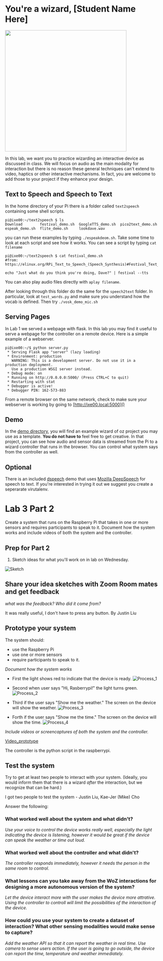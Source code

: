 # You're a wizard, [Student Name Here]

<img src="https://pbs.twimg.com/media/Cen7qkHWIAAdKsB.jpg" height="400">

In this lab, we want you to practice wizarding an interactive device as discussed in class. We will focus on audio as the main modality for interaction but there is no reason these general techniques can't extend to video, haptics or other interactive mechanisms. In fact, you are welcome to add those to your project if they enhance your design.


## Text to Speech and Speech to Text

In the home directory of your Pi there is a folder called `text2speech` containing some shell scripts.

```
pi@ixe00:~/text2speech $ ls
Download        festival_demo.sh  GoogleTTS_demo.sh  pico2text_demo.sh
espeak_demo.sh  flite_demo.sh     lookdave.wav

```

you can run these examples by typing 
`./espeakdeom.sh`. Take some time to look at each script and see how it works. You can see a script by typing `cat filename`

```
pi@ixe00:~/text2speech $ cat festival_demo.sh 
#from: https://elinux.org/RPi_Text_to_Speech_(Speech_Synthesis)#Festival_Text_to_Speech

echo "Just what do you think you're doing, Dave?" | festival --tts

```

You can also play audio files directly with `aplay filename`.

After looking through this folder do the same for the `speech2text` folder. In particular, look at `test_words.py` and make sure you understand how the vocab is defined. Then try `./vosk_demo_mic.sh`

## Serving Pages

In Lab 1 we served a webpage with flask. In this lab you may find it useful to serve a webpage for the controller on a remote device. Here is a simple example of a webserver.

```
pi@ixe00:~/$ python server.py
 * Serving Flask app "server" (lazy loading)
 * Environment: production
   WARNING: This is a development server. Do not use it in a production deployment.
   Use a production WSGI server instead.
 * Debug mode: on
 * Running on http://0.0.0.0:5000/ (Press CTRL+C to quit)
 * Restarting with stat
 * Debugger is active!
 * Debugger PIN: 162-573-883
```
From a remote browser on the same network, check to make sure your webserver is working by going to [http://ixe00.local:5000]()


## Demo

In the [demo directory](./demo), you will find an example wizard of oz project you may use as a template. **You do not have to** feel free to get creative. In that project, you can see how audio and sensor data is streamed from the Pi to a wizard controller that runs in the browser. You can control what system says from the controller as well.

## Optional

There is an included [dspeech](.dspeech) demo that uses [Mozilla DeepSpeech](https://github.com/mozilla/DeepSpeech) for speech to text. If you're interested in trying it out we suggest you create a seperarate virutalenv. 



# Lab 3 Part 2

Create a system that runs on the Raspberry Pi that takes in one or more sensors and requires participants to speak to it. Document how the system works and include videos of both the system and the controller.

## Prep for Part 2

1. Sketch ideas for what you'll work on in lab on Wednesday.

![Sketch](https://github.com/r06921039/Interactive-Lab-Hub/blob/Spring2021/Lab%203/sketch.jpg)

## Share your idea sketches with Zoom Room mates and get feedback

*what was the feedback? Who did it come from?*

It was really useful, I don't have to press any button. By Justin Liu

## Prototype your system

The system should:
* use the Raspberry Pi 
* use one or more sensors
* require participants to speak to it. 

*Document how the system works*

- First the light shows red to indicate that the device is ready.
![Process_1](https://github.com/r06921039/Interactive-Lab-Hub/blob/Spring2021/Lab%203/Process_1.jpg)

- Second when user says "Hi, Rasberrypi!" the light turns green.
![Process_2](https://github.com/r06921039/Interactive-Lab-Hub/blob/Spring2021/Lab%203/Process_2.jpg)

- Third if the user says "Show me the weather." The screen on the device will show the weather.
![Process_3](https://github.com/r06921039/Interactive-Lab-Hub/blob/Spring2021/Lab%203/Process_3.jpg)

- Forth if the user says "Show me the time." The screen on the device will show the time.
![Process_4](https://github.com/r06921039/Interactive-Lab-Hub/blob/Spring2021/Lab%203/Process_4.jpg)

*Include videos or screencaptures of both the system and the controller.*

[Video_prototype](https://github.com/r06921039/Interactive-Lab-Hub/blob/Spring2021/Lab%203/Prototype.mov)

The controller is the python script in the raspberrypi.

## Test the system
Try to get at least two people to interact with your system. (Ideally, you would inform them that there is a wizard _after_ the interaction, but we recognize that can be hard.)

I got two people to test the system - Justin Liu, Kae-Jer (Mike) Cho

Answer the following:

### What worked well about the system and what didn't?
*Use your voice to control the device works really well, especially the light indicating the device is listening, however it would be great if the device can speak the weather or time out loud.*

### What worked well about the controller and what didn't?

*The controller responds immediately, however it needs the person in the same room to control.*

### What lessons can you take away from the WoZ interactions for designing a more autonomous version of the system?

*Let the device interact more with the user makes the device more attrative. Using the controller to controll will limit the possibilities of the interaction of the device.*


### How could you use your system to create a dataset of interaction? What other sensing modalities would make sense to capture?

*Add the weather API so that it can report the weather in real time. Use camera to sense users action. If the user is going to go outside, the device can report the time, temperature and weather immediately.*

